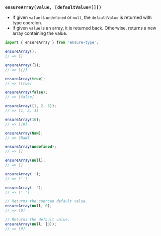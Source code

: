 ### `ensureArray(value, [defaultValue=[]])`

* If given `value` is `undefined` or `null`, the `defaultValue` is returned with type coercion.
* If given `value` is an array, it is returned back. Otherwise, returns a new array containing the value.

```js
import { ensureArray } from 'ensure-type';

ensureArray();
// => []

ensureArray({});
// => [{}]

ensureArray(true);
// => [true]

ensureArray(false);
// => [false]

ensureArray([1, 2, 3]);
// => [1, 2, 3]

ensureArray(10);
// => [10]

ensureArray(NaN);
// => [NaN]

ensureArray(undefined);
// => []

ensureArray(null);
// => []

ensureArray('');
// => ['']

ensureArray(' ');
// => [' ']

// Returns the coerced default value.
ensureArray(null, 0);
// => [0]

// Returns the default value.
ensureArray(null, [0]);
// => [0]
```
